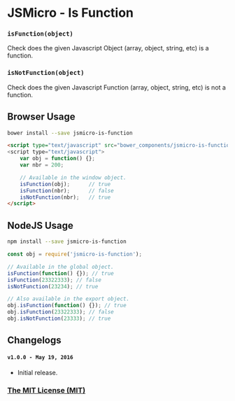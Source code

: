 # JSMicro - Is Function

### **`isFunction(object)`**

Check does the given Javascript Object (array, object, string, etc) is a function.

### **`isNotFunction(object)`**

Check does the given Javascript Function (array, object, string, etc) is not a function.

## Browser Usage

```bash
bower install --save jsmicro-is-function
```

```html
<script type="text/javascript" src="bower_components/jsmicro-is-function/index.js">
<script type="text/javascript">
    var obj = function() {};
    var nbr = 200;

    // Available in the window object.
    isFunction(obj);      // true
    isFunction(nbr);      // false
    isNotFunction(nbr);   // true
</script>
```

## NodeJS Usage

```bash
npm install --save jsmicro-is-function
```

```js
const obj = require('jsmicro-is-function');

// Available in the global object.
isFunction(function() {}); // true
isFunction(23322333); // false
isNotFunction(23234); // true

// Also available in the export object.
obj.isFunction(function() {}); // true
obj.isFunction(23322333); // false
obj.isNotFunction(23333); // true
```

## Changelogs

#### **`v1.0.0 - May 19, 2016`**

* Initial release.

### [The MIT License (MIT)](https://mahdaen.mit-license.org/)
